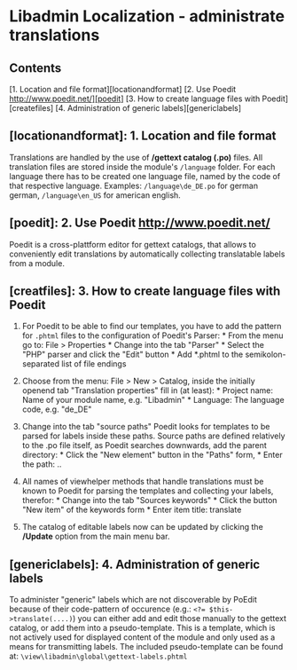 # Libadmin Localization - administrate translations

## Contents

[1. Location and file format][locationandformat]
[2. Use Poedit http://www.poedit.net/][poedit]
[3. How to create language files with Poedit][createfiles]
[4. Administration of generic labels][genericlabels]


## [locationandformat]: 1. Location and file format

Translations are handled by the use of **/gettext catalog (.po)** files.
All translation files are stored inside the module's `/language` folder.
For each language there has to be created one language file, named by the code
of that respective language.
Examples: `/language\de_DE.po` for german german, `/language\en_US` for american english.


## [poedit]: 2. Use Poedit http://www.poedit.net/

Poedit is a cross-plattform editor for gettext catalogs, that allows to conveniently edit
translations by automatically collecting translatable labels from a module.


## [creatfiles]: 3. How to create language files with Poedit

 1.	For Poedit to be able to find our templates, you have to add the pattern
 	for `.phtml` files to the configuration of Poedit's Parser:
 		* From the menu go to: File > Properties
 		* Change into the tab "Parser"
 		* Select the "PHP" parser and click the "Edit" button
 		* Add *.phtml to the semikolon-separated list of file endings

 2. Choose from the menu: File > New > Catalog,
 	inside the initially openend tab "Translation properties" fill in (at least):
	 	* Project name: 	Name of your module name, e.g. "Libadmin"
	 	* Language: 		The language code, e.g. "de_DE"

 3. Change into the tab "source paths"
  		Poedit looks for templates to be parsed for labels inside these paths.
  		Source paths are defined relatively to the .po file itself,
  		as Poedit searches downwards, add the parent directory:
  			* Click the "New element" button in the "Paths" form,
  			* Enter the path: ..

 4. All names of viewhelper methods that handle translations must be known
 	to Poedit for parsing the templates and collecting your labels, therefor:
 		* Change into the tab "Sources keywords"
 		* Click the button "New item" of the keywords form
 		* Enter item title: translate

 5. The catalog of editable labels now can be updated by clicking the
 	**/Update** option from the main menu bar.
	
	
## [genericlabels]: 4. Administration of generic labels

To administer "generic" labels which are not discoverable by PoEdit because of their code-pattern of occurence
(e.g.: `<?= $this->translate(....)`) you can either add and edit those manually to the gettext catalog, or add
them into a pseudo-template. This is a template, which is not actively used for displayed content of the module
and only used as a means for transmitting labels. 
The included pseudo-template can be found at: `\view\libadmin\global\gettext-labels.phtml`